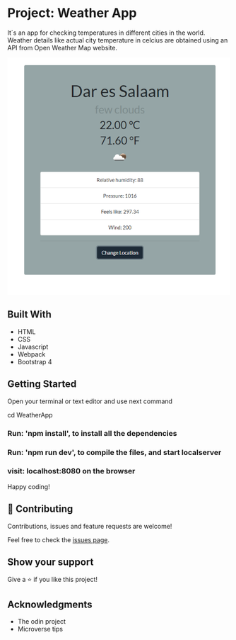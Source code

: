 # Project: Weather App

 It`s an app for checking temperatures in different cities in the world. Weather details like actual city temperature in celcius are obtained using an API from Open Weather Map website.

![screenshot](./src/assets/images/weather.png)


## Built With

- HTML
- CSS
- Javascript
- Webpack
- Bootstrap 4
## Getting Started

Open your terminal or text editor and use next command

  cd WeatherApp

  ### Run: 'npm install', to install all the dependencies

  ### Run: 'npm run dev', to compile the files, and start localserver

  ### visit: localhost:8080 on the browser


Happy coding! 
## 🤝 Contributing

Contributions, issues and feature requests are welcome!

Feel free to check the [issues page](issues/).

## Show your support

Give a ⭐️ if you like this project!

## Acknowledgments

- The odin project
- Microverse tips
